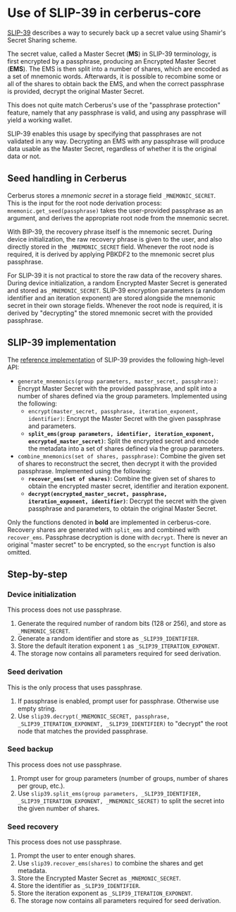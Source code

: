 # Use of SLIP-39 in cerberus-core

[SLIP-39](https://github.com/satoshilabs/slips/blob/master/slip-0039.md) describes a way
to securely back up a secret value using Shamir's Secret Sharing scheme.

The secret value, called a Master Secret (**MS**) in SLIP-39 terminology, is first
encrypted by a passphrase, producing an Encrypted Master Secret (**EMS**). The EMS is
then split into a number of shares, which are encoded as a set of mnemonic words.
Afterwards, it is possible to recombine some or all of the shares to obtain back the
EMS, and when the correct passphrase is provided, decrypt the original Master Secret.

This does not quite match Cerberus's use of the "passphrase protection" feature, namely
that any passphrase is valid, and using any passphrase will yield a working wallet.

SLIP-39 enables this usage by specifying that passphrases are not validated in any way.
Decrypting an EMS with any passphrase will produce data usable as the Master Secret,
regardless of whether it is the original data or not.


## Seed handling in Cerberus

Cerberus stores a _mnemonic secret_ in a storage field `_MNEMONIC_SECRET`. This is the
input for the root node derivation process: `mnemonic.get_seed(passphrase)` takes the
user-provided passphrase as an argument, and derives the appropriate root node from the
mnemonic secret.

With BIP-39, the recovery phrase itself is the mnemonic secret. During device
initialization, the raw recovery phrase is given to the user, and also directly stored
in the `_MNEMONIC_SECRET` field. Whenever the root node is required, it is derived by
applying PBKDF2 to the mnemonic secret plus passphrase.

For SLIP-39 it is not practical to store the raw data of the recovery shares. During
device initialization, a random Encrypted Master Secret is generated and stored as
`_MNEMONIC_SECRET`. SLIP-39 encryption parameters (a random identifier and an iteration
exponent) are stored alongside the mnemonic secret in their own storage fields. Whenever
the root node is required, it is derived by "decrypting" the stored mnemonic secret with
the provided passphrase.


## SLIP-39 implementation

The [reference implementation](https://github.com/Cerberus-Wallet/python-shamir-mnemonic) of
SLIP-39 provides the following high-level API:

* `generate_mnemonics(group parameters, master_secret, passphrase)`: Encrypt Master
   Secret with the provided passphrase, and split into a number of shares defined via
   the group parameters.
   Implemented using the following:
   - `encrypt(master_secret, passphrase, iteration_exponent, identifier)`: Encrypt the
     Master Secret with the given passphrase and parameters.
   - **`split_ems(group parameters, identifier, iteration_exponent, encrypted_master_secret)`**:
     Split the encrypted secret and encode the metadata into a set of shares defined via
     the group parameters.
* `combine_mnemonics(set of shares, passphrase)`: Combine the given set of shares to
  reconstruct the secret, then decrypt it with the provided passphrase.
  Implemented using the following:
  - **`recover_ems(set of shares)`**: Combine the given set of shares to obtain the
    encrypted master secret, identifier and iteration exponent.
  - **`decrypt(encrypted_master_secret, passphrase, iteration_exponent, identifier)`**:
    Decrypt the secret with the given passphrase and parameters, to obtain the original
    Master Secret.

Only the functions denoted in **bold** are implemented in cerberus-core. Recovery shares
are generated with `split_ems` and combined with `recover_ems`. Passphrase decryption is
done with `decrypt`. There is never an original "master secret" to be encrypted, so the
`encrypt` function is also omitted.


## Step-by-step

### Device initialization

This process does not use passphrase.

1. Generate the required number of random bits (128 or 256), and store as
   `_MNEMONIC_SECRET`.
2. Generate a random identifier and store as `_SLIP39_IDENTIFIER`.
3. Store the default iteration exponent `1` as `_SLIP39_ITERATION_EXPONENT`.
4. The storage now contains all parameters required for seed derivation.

### Seed derivation

This is the only process that uses passphrase.

1. If passphrase is enabled, prompt user for passphrase. Otherwise use empty string.
2. Use `slip39.decrypt(_MNEMONIC_SECRET, passphrase, _SLIP39_ITERATION_EXPONENT, _SLIP39_IDENTIFIER)`
   to "decrypt" the root node that matches the provided passphrase.

### Seed backup

This process does not use passphrase.

1. Prompt user for group parameters (number of groups, number of shares per group, etc.).
2. Use `slip39.split_ems(group parameters, _SLIP39_IDENTIFIER, _SLIP39_ITERATION_EXPONENT, _MNEMONIC_SECRET)` to split the secret into the given number of shares.

### Seed recovery

This process does not use passphrase.

1. Prompt the user to enter enough shares.
2. Use `slip39.recover_ems(shares)` to combine the shares and get metadata.
3. Store the Encrypted Master Secret as `_MNEMONIC_SECRET`.
4. Store the identifier as `_SLIP39_IDENTIFIER`.
5. Store the iteration exponent as `_SLIP39_ITERATION_EXPONENT`.
6. The storage now contains all parameters required for seed derivation.
